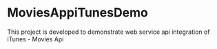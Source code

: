 # MoviesAppiTunesDemo
This project is developed to demonstrate web service api integration of iTunes - Movies Api

